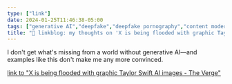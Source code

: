 ```yaml
---
type: ["link"]
date: 2024-01-25T11:46:38-05:00
tags: ["generative AI","deepfake","deepfake pornography","content moderation","Twitter"]
title: "🔗 linkblog: my thoughts on 'X is being flooded with graphic Taylor Swift AI images - The Verge'"
---
```

I don't get what's missing from a world without generative AI—and examples like this don't make me any more convinced.

[link to "X is being flooded with graphic Taylor Swift AI images - The Verge"](https://www.theverge.com/2024/1/25/24050334/x-twitter-taylor-swift-ai-fake-images-trending)
